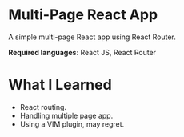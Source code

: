 # Multi-Page React App

A simple multi-page React app using React Router. 

**Required languages**: React JS, React Router

# What I Learned

* React routing.
* Handling multiple page app.
* Using a VIM plugin, may regret. 
